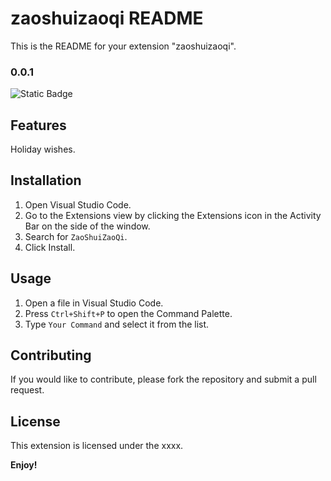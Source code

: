 # zaoshuizaoqi README

This is the README for your extension "zaoshuizaoqi". 

### 0.0.1

![Static Badge](https://img.shields.io/badge/sayHi-0.0.1-blue?labelColor=orange)

## Features

Holiday wishes.

## Installation

1. Open Visual Studio Code.
2. Go to the Extensions view by clicking the Extensions icon in the Activity Bar on the side of the window.
3. Search for `ZaoShuiZaoQi`.
4. Click Install.

## Usage

1. Open a file in Visual Studio Code.
2. Press `Ctrl+Shift+P` to open the Command Palette.
3. Type `Your Command` and select it from the list.

## Contributing

If you would like to contribute, please fork the repository and submit a pull request.

## License
This extension is licensed under the xxxx.

**Enjoy!**